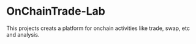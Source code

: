 # OnChainTrade-Lab
This projects creats a platform for onchain activities like trade, swap, etc and analysis.
